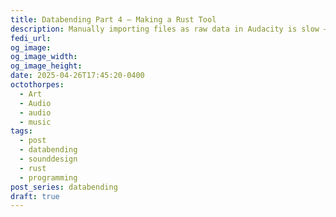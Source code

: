 ```yaml
---
title: Databending Part 4 – Making a Rust Tool
description: Manually importing files as raw data in Audacity is slow — let's automate it in Rust!
fedi_url: 
og_image: 
og_image_width: 
og_image_height: 
date: 2025-04-26T17:45:20-0400
octothorpes:
  - Art
  - Audio
  - audio
  - music
tags:
  - post
  - databending
  - sounddesign
  - rust
  - programming
post_series: databending
draft: true
---
```


